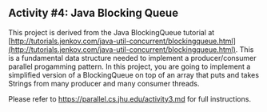 ## Activity #4: Java Blocking Queue

This project is derived from the Java BlockingQueue tutorial at [http://tutorials.jenkov.com/java-util-concurrent/blockingqueue.html](http://tutorials.jenkov.com/java-util-concurrent/blockingqueue.html). This is a fundamental data structure needed to implement a producer/consumer parallel progamming pattern. In this project, you are going to implement a simplified version of a BlockingQueue on top of an array that puts and takes Strings from many producer and many consumer threads.

Please refer to https://parallel.cs.jhu.edu/activity3.md for full instructions.
